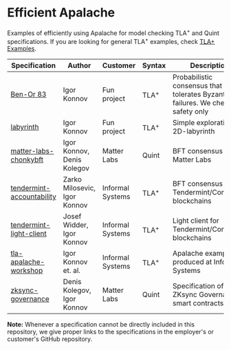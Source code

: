 # Efficient Apalache

Examples of efficiently using Apalache for model checking TLA<sup>+</sup> and
Quint specifications. If you are looking for general TLA<sup>+</sup> examples,
check [TLA+ Examples][tlaplus-examples].


| Specification | Author       | Customer     | Syntax          | Description |
|---------------|--------------|--------------|-----------------|-------------|
| [Ben-Or 83][] | Igor Konnov  | Fun project  | TLA<sup>+</sup> | Probabilistic consensus that tolerates Byzantine failures. We check safety only |
| [labyrinth][] | Igor Konnov  | Fun project  | TLA<sup>+</sup> | Simple exploration in a 2D-labyrinth |
| [matter-labs-chonkybft][] | Igor Konnov, Denis Kolegov | Matter Labs | Quint | BFT consensus by Matter Labs |
| [tendermint-accountability][] | Zarko Milosevic, Igor Konnov | Informal Systems | TLA<sup>+</sup> | BFT consensus in Tendermint/CometBFT blockchains |
| [tendermint-light-client][] | Josef Widder, Igor Konnov | Informal Systems | TLA<sup>+</sup> | Light client for Tendermint/CometBFT blockchains |
| [tla-apalache-workshop][] | Igor Konnov et. al. | Informal Systems | TLA<sup>+</sup> | Apalache examples produced at Informal Systems |
| [zksync-governance][] | Denis Kolegov, Igor Konnov | Matter Labs | Quint | Specification of the ZKsync Governance smart contracts |

**Note:** Whenever a specification cannot be directly included in this
repository, we give proper links to the specifications in the employer's or
customer's GitHub repository.

[Ben-Or 83]: ./ben-or83
[labyrinth]: ./labyrinth
[matter-labs-chonkybft]: ./matter-labs-chonkybft/
[zksync-governance]: ./zksync-governance/
[tendermint-accountability]: ./tendermint-accountability/
[tendermint-light-client]: ./tendermint-light-client/
[tla-apalache-workshop]: ./tla-apalache-workshop/
[tlaplus-examples]: https://github.com/tlaplus/Examples